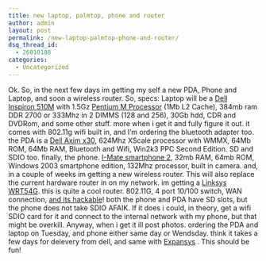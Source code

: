 ```yaml
---
title: new laptop, palmtop, phone and router
author: admin
layout: post
permalink: /new-laptop-palmtop-phone-and-router/
dsq_thread_id:
  - 26010188
categories:
  - Uncategorized
---
```

Ok. So, in the next few days im getting my self a new PDA, Phone and Laptop, and soon a wireless router. So, specs: Laptop will be a [Dell Inspiron&nbsp;510M][1] with 1.5Gz [Pentium M Processor][2] (1Mb L2 Cache), 384mb ram DDR 2700 or 333Mhz in 2 DIMMS (128 and 256), 30Gb hdd, CDR and DVDRom, and some other stuff. more when i get it and fully figure it out. it comes with 802.11g wifi built in, and I&#8217;m ordering the bluetooth adapter too. the PDA is a [Dell Axim x30][3], 624Mhz XScale processor with WMMX, 64Mb ROM, 64Mb RAM, Bluetooth and Wifi, Win2k3 PPC Second Edition. SD and SDIO too. finally, the phone. [I-Mate smartphone 2][4], 32mb RAM, 64mb ROM, Windows 2003 smartphone edition, 132Mhz processor, built in camera. and, in a couple of weeks im getting a new wireless router. This will also replace the current hardware router in on my network. im getting a [Linksys WRT54G][5]. this is quite a cool router. 802.11G, 4 port 10/100 switch, WAN connection, [and its hackable][6]! both the phone and PDA have SD slots, but the phone does not take SDIO AFAIK. If it does i could, in theory, get a wifi SDIO card for it and connect to the internal network with my phone, but that might be overkill. Anyway, when i get it ill post photos. ordering the PDA and laptop on Tuesday, and phone either same day or Wendsday. think it takes a few days for delevery from dell, and same with [Expansys][7] . This should be fun!

 [1]: http://www1.euro.dell.com/content/products/productdetails.aspx/inspn_510m?c=ie&cs=iedhs1&l=en&s=dhs
 [2]: http://www.intel.com/products/notebook/processors/pentiumm/
 [3]: http://www1.euro.dell.com/content/products/productdetails.aspx/axim_x30_wireless?c=ie&cs=iedhs1&l=en&s=dhs
 [4]: http://www.carrierdevices.com.au/products.php?id=6
 [5]: http://www.linksys.com/products/product.asp?grid=33&scid=35&prid=601
 [6]: http://www.seattlewireless.net/index.cgi/LinksysWrt54g
 [7]: http://www.expansys.ie